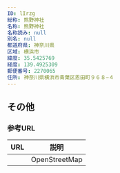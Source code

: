 ```yaml
---
ID: lIrzg
総称: 熊野神社
名称: 熊野神社
名称読み: null
別名: null
都道府県: 神奈川県
区域: 横浜市
緯度: 35.5425769
経度: 139.4925309
郵便番号: 2270065
住所: 神奈川県横浜市青葉区恩田町９６８−４
---
```


## その他

### 参考URL

| URL | 説明          |
| --- | ------------- |
|     | OpenStreetMap |
